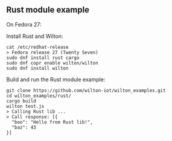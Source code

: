 Rust module example
-------------------

On Fedora 27:

Install Rust and Wilton:

    cat /etc/redhat-release
    > Fedora release 27 (Twenty Seven)
    sudo dnf install rust cargo
    sudo dnf copr enable wilton/wilton 
    sudo dnf install wilton

Build and run the Rust module example:

    git clone https://github.com/wilton-iot/wilton_examples.git
    cd wilton_examples/rust/
    cargo build
    wilton test.js 
    > Calling Rust lib ...
    > Call response: [{
      "boo": "Hello from Rust lib!",
      "baz": 43
    }]

